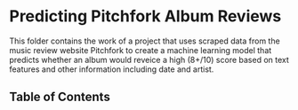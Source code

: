 # Predicting Pitchfork Album Reviews
This folder contains the work of a project that uses scraped data from the music review website Pitchfork to create a machine learning model that predicts whether an album would reveice a high (8+/10) score based on text features and other information including date and artist. 

## Table of Contents

